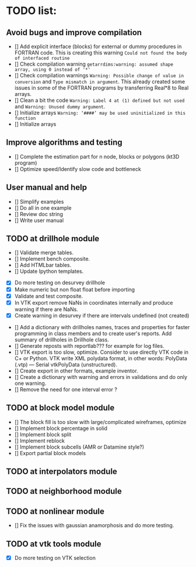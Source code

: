 TODO list:  
=====

Avoid bugs and improve compilation
----
- [] Add explicit interface (blocks) for external or dummy procedures in FORTRAN code.  This is creating this warning ``Could not found the body of interfaced routine``
- [] Check compilation warning ``getarrdims:warning: assumed shape array, using 0 instead of '*'``
- [] Check compilation warnings ``Warning: Possible change of value in conversion`` and ``Type mismatch in argument``. This already created some issues in some of the FORTRAN programs by transferring Real*8 to Real arrays.
- [] Clean a bit the code ``Warning: Label 4 at (1) defined but not used`` and  ``Warning: Unused dummy argument``.
- [] Initialize arrays ``Warning: ‘####’ may be used uninitialized in this function``
- [] Initialize arrays

Improve algorithms and testing
----
- [] Complete the estimation part for n node, blocks or polygons (kt3D program)
- [] Optimize speed/Identify slow code and bottleneck 

User manual and help
----
- [] Simplify examples
- [] Do all in one example
- [] Review doc string
- [] Write user manual

TODO at drillhole module 
----
- [] Validate merge tables.
- [] Implement bench composite.
- [] Add HTMLbar tables.
- [] Update Ipython templates.
- [x] Do more testing on desurvey drillhole
- [x] Make numeric but non float float before importing
- [x] Validate and test composite.
- [x] In VTK export remove NaNs in coordinates internally and produce warning if there are NaNs.
- [x] Create warning in desurvey if there are intervals undefined (not created)
- [] Add a dictionary with drillholes names, traces and properties for faster programming in class members and to create user's reports. Add summary of drillholes in Drillhole class.
- [] Generate reposts with reportlab??? for example for log files. 
- [] VTK export is too slow, optimize. Consider to use directly VTK code in C+ or Python. VTK write XML polydata format, in other words: PolyData (.vtp) — Serial vtkPolyData (unstructured).
- [] Create export in other formats, example inventor.
- [] Create a dictionary with warning and errors in validations and do only one warning. 
- [] Remove the need for one interval error ?

TODO at block model module 
----
- [] The block fill is too slow with large/complicated wireframes, optimize
- [] Implement block percentage in solid
- [] Implement block split
- [] Implement reblock
- [] Implement block subcells (AMR or Datamine style?)
- [] Export partial block models


TODO at interpolators module 
----

TODO at neighborhood module 
----


TODO at nonlinear module 
----
- [] Fix the issues with gaussian anamorphosis and do more testing. 

TODO at vtk tools module 
----
- [x] Do more testing on VTK selection
